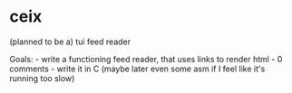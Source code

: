 # ceix
(planned to be a) tui feed reader

Goals:
	- write a functioning feed reader, that uses links to render html
	- 0 comments
	- write it in C (maybe later even some asm if I feel like it's running too slow)
